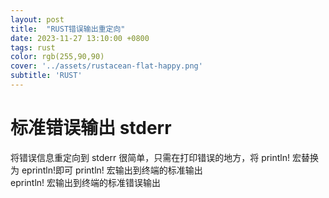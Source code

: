 ```yaml
---
layout: post
title:  "RUST错误输出重定向"
date: 2023-11-27 13:10:00 +0800
tags: rust 
color: rgb(255,90,90)
cover: '../assets/rustacean-flat-happy.png'
subtitle: 'RUST'
---
```

# 标准错误输出 stderr  
将错误信息重定向到 stderr 很简单，只需在打印错误的地方，将 println! 宏替换为 eprintln!即可
println! 宏输出到终端的标准输出  
eprintln! 宏输出到终端的标准错误输出